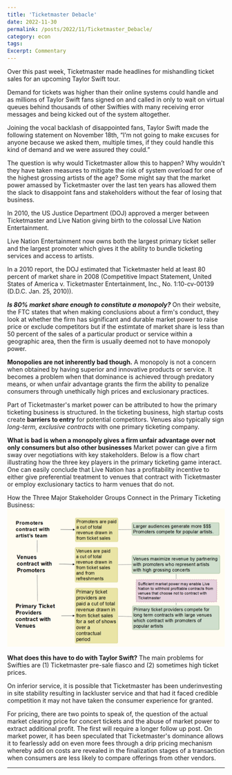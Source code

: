 ```yaml
---
title: 'Ticketmaster Debacle'
date: 2022-11-30
permalink: /posts/2022/11/Ticketmaster_Debacle/
category: econ
tags:
Excerpt: Commentary
---
```


Over this past week, Ticketmaster made headlines for mishandling ticket sales for an upcoming Taylor Swift tour. 

Demand for tickets was higher than their online systems could handle and as millions of Taylor Swift fans signed on and called in only to wait on virtual queues behind thousands of other Swifties with many receiving error messages and being kicked out of the system altogether. 

Joining the vocal backlash of disappointed fans, Taylor Swift made the following  statement on November 18th, “I’m not going to make excuses for anyone because we asked them, multiple times, if they could handle this kind of demand and we were assured they could.”

The question is why would Ticketmaster allow this to happen? Why wouldn't they have taken measures to mitigate the risk of system overload for one of the highest grossing artists of the age? Some might say that the market power amassed by Ticketmaster over the last ten years has allowed them the slack to disappoint fans and stakeholders without the fear of losing that business.  

In 2010, the US Justice Department (DOJ) approved a merger between Ticketmaster and Live Nation giving birth to the colossal Live Nation Entertainment. 

Live Nation Entertainment now owns both the largest primary ticket seller and the largest promoter which gives it the ability to bundle ticketing services and access to artists. 

In a 2010 report, the DOJ  estimated that Ticketmaster held at least 80 percent of market share in 2008 (Competitive Impact Statement, United States of America v. Ticketmaster Entertainment, Inc., No. 1:10-cv-00139 (D.D.C. Jan. 25, 2010)). 

***Is 80% market share enough to constitute a monopoly?***
On their website, the FTC states that when making conclusions about a firm's conduct, they look at whether the firm has significant and durable market power to raise price or exclude competitors but if the estimtate of market share is less than 50 percent of the sales of a particular product or service within a geographic area, then the firm is usually deemed not to have monopoly power. 

**Monopolies are not inherently bad though.**
A monopoly is not a concern when obtained by having superior and innovative products or service. It becomes a problem when that dominance is achieved through predatory means, or when unfair advantage grants the firm the ability to penalize consumers through unethically high prices and exclusionary practices. 

Part of Ticketmaster's market power can be attributed to how the primary ticketing business is structured. In the ticketing business, high startup costs create **barriers to entry** for potential competitors. Venues also typically sign *long-term, exclusive contracts* with one primary ticketing company. 

**What is bad is when a monopoly gives a firm unfair advantage over not only consumers but also other businesses**
Market power can give a firm sway over negotiations with key stakeholders. Below is a flow chart illustrating how the three key players in the primary ticketing game interact. One can easily conclude that Live Nation has a profitability incentive to either give preferential treatment to venues that contract with Ticketmaster or employ exclusionary tactics to harm venues that do not. 


How the Three Major Stakeholder Groups Connect in the Primary Ticketing Business:
![](/images/Ticketmaster_explained.png)



**What does this have to do with Taylor Swift?**
The main problems for Swifties are (1) Ticketmaster pre-sale fiasco and (2) sometimes high ticket prices. 

On inferior service, it is possible that Ticketmaster has been underinvesting in site stability resulting in lackluster service and that had it faced credible competition it may not have taken the consumer experience for granted. 

For pricing, there are two points to speak of, the question of the actual market clearing price for concert tickets and the abuse of market power to extract additional profit. The first will require a longer follow up post. On market power, it has been speculated that Ticketmaster's dominance allows it to fearlessly add on even more fees through a drip pricing mechanism whereby add on costs are revealed in the finalization stages of a transaction when consumers are less likely to compare offerings from other vendors. 


------